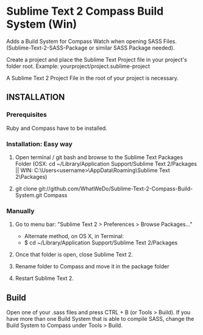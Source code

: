 Sublime Text 2 Compass Build System (Win)
=======================================

Adds a Build System for Compass Watch when opening SASS Files. (Sublime-Text-2-SASS-Package or similar SASS Package needed).

Create a project and place the Sublime Text Project file in your project's folder root.
Example:
yourproject/project.sublime-project

A Sublime Text 2 Project File in the root of your project is necessary.


INSTALLATION
------------------------------------

### Prerequisites

Ruby and Compass have to be installed. 

### Installation: Easy way

1. Open terminal / git bash and browse to the Sublime Text Packages Folder (OSX: cd ~/Library/Application Support/Sublime Text 2/Packages || WIN: C:\Users\<username>\AppData\Roaming\Sublime Text 2\Packages)

2. git clone git://github.com/WhatWeDo/Sublime-Text-2-Compass-Build-System.git Compass

### Manually

1. Go to menu bar: "Sublime Text 2 > Preferences > Browse Packages..."
   - Alternate method, on OS X, in Terminal:
   - $ cd ~/Library/Application Support/Sublime Text 2/Packages

2. Once that folder is open, close Sublime Text 2.

3. Rename folder to Compass and move it in the package folder

4. Restart Sublime Text 2.

Build
------------------------------------

Open one of your .sass files and press CTRL + B (or Tools > Build). If you have more than one Build System that is able to compile SASS, change the Build System to Compass under Tools > Build.